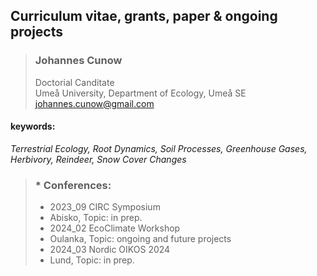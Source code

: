 ## Curriculum vitae, grants, paper & ongoing projects

>### **Johannes Cunow**
>Doctorial Canditate  
>Umeå University, Department of Ecology, Umeå SE  
>johannes.cunow@gmail.com  


#### **keywords:**  
*Terrestrial Ecology, Root Dynamics, Soil Processes, Greenhouse Gases, Herbivory, Reindeer, Snow Cover Changes*

>### * **Conferences:**
>  * 2023_09 CIRC Symposium
>   * Abisko, Topic: in prep. 
>  * 2024_02 EcoClimate Workshop
>   * Oulanka, Topic: ongoing and future projects  
>  * 2024_03 Nordic OIKOS 2024
>   * Lund, Topic: in prep.

